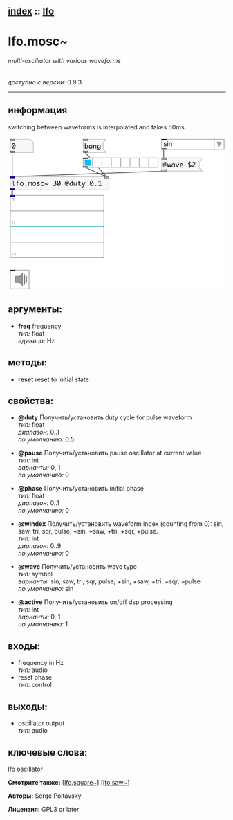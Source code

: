 [index](index.html) :: [lfo](category_lfo.html)
---

# lfo.mosc~

###### multi-oscillator with various waveforms

*доступно с версии:* 0.9.3

---


## информация
switching between waveforms is interpolated and takes 50ms.


[![example](../examples/img/lfo.mosc~.jpg)](../examples/pd/lfo.mosc~.pd)



## аргументы:

* **freq**
frequency<br>
_тип:_ float<br>
_единица:_ Hz<br>



## методы:

* **reset**
reset to initial state<br>




## свойства:

* **@duty** 
Получить/установить duty cycle for pulse waveform<br>
_тип:_ float<br>
_диапазон:_ 0..1<br>
_по умолчанию:_ 0.5<br>

* **@pause** 
Получить/установить pause oscillator at current value<br>
_тип:_ int<br>
_варианты:_ 0, 1<br>
_по умолчанию:_ 0<br>

* **@phase** 
Получить/установить initial phase<br>
_тип:_ float<br>
_диапазон:_ 0..1<br>
_по умолчанию:_ 0<br>

* **@windex** 
Получить/установить waveform index (counting from 0): sin, saw, tri, sqr, pulse, +sin, +saw, +tri,
+sqr, +pulse.<br>
_тип:_ int<br>
_диапазон:_ 0..9<br>
_по умолчанию:_ 0<br>

* **@wave** 
Получить/установить wave type<br>
_тип:_ symbol<br>
_варианты:_ sin, saw, tri, sqr, pulse, +sin, +saw, +tri, +sqr, +pulse<br>
_по умолчанию:_ sin<br>

* **@active** 
Получить/установить on/off dsp processing<br>
_тип:_ int<br>
_варианты:_ 0, 1<br>
_по умолчанию:_ 1<br>



## входы:

* frequency in Hz<br>
_тип:_ audio
* reset phase<br>
_тип:_ control



## выходы:

* oscillator output<br>
_тип:_ audio



## ключевые слова:

[lfo](keywords/lfo.html)
[oscillator](keywords/oscillator.html)



**Смотрите также:**
[\[lfo.square~\]](lfo.square~.html)
[\[lfo.saw~\]](lfo.saw~.html)




**Авторы:** Serge Poltavsky




**Лицензия:** GPL3 or later





